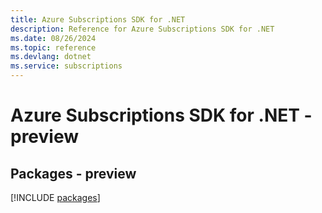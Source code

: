 ```yaml
---
title: Azure Subscriptions SDK for .NET
description: Reference for Azure Subscriptions SDK for .NET
ms.date: 08/26/2024
ms.topic: reference
ms.devlang: dotnet
ms.service: subscriptions
---
```

# Azure Subscriptions SDK for .NET - preview
## Packages - preview
[!INCLUDE [packages](subscriptions-index.md)]